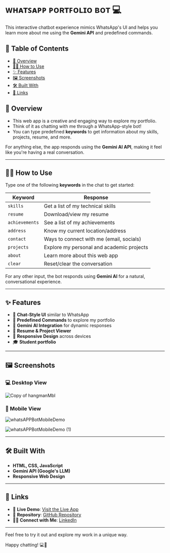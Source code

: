 # ᴡʜᴀᴛꜱᴀᴘᴘ ᴘᴏʀᴛꜰᴏʟɪᴏ ʙᴏᴛ 💻

This interactive chatbot experience mimics WhatsApp's UI and helps you learn more about me using the **Gemini API** and predefined commands.

## 📖 Table of Contents

- [🎯 Overview](#-overview)
- [🧑‍💻 How to Use](#-how-to-use)
- [✨ Features](#-features)
- [🖼️ Screenshots](#-screenshots)
- [🛠️ Built With](#-built-with)
- [📌 Links](#-links)

## 🎯 Overview

- This web app is a creative and engaging way to explore my portfolio.  
- Think of it as chatting with me through a WhatsApp-style bot!
- You can type predefined **keywords** to get information about my skills, projects, resume, and more.

For anything else, the app responds using the **Gemini AI API**, making it feel like you're having a real conversation.

---

## 🧑‍💻 How to Use

Type one of the following **keywords** in the chat to get started:

| Keyword        | Response                                   |
|----------------|--------------------------------------------|
| `skills`       | Get a list of my technical skills          |
| `resume`       | Download/view my resume                    |
| `achievements` | See a list of my achievements              |
| `address`      | Know my current location/address           |
| `contact`      | Ways to connect with me (email, socials)   |
| `projects`     | Explore my personal and academic projects  |
| `about`        | Learn more about this web app              |
| `clear`        | Reset/clear the conversation               |

For any other input, the bot responds using **Gemini AI** for a natural, conversational experience.

---

## ✨ Features

- 💬 **Chat-Style UI** similar to WhatsApp
- 🔑 **Predefined Commands** to explore my portfolio
- 🤖 **Gemini AI Integration** for dynamic responses
- 📄 **Resume & Project Viewer**
- 📱 **Responsive Design** across devices
- 🎓 **Student portfolio**

---

## 🖼️ Screenshots

### 💻 Desktop View

![Copy of hangmanMbl](https://github.com/user-attachments/assets/d07f84b5-831e-44c4-9b6a-f0c6ae71ce3b)


### 📱 Mobile View

![whatsAPPBotMobileDemo](https://github.com/user-attachments/assets/88bb6eb1-c429-4a77-8069-4f74149ec01a)

![whatsAPPBotMobileDemo (1)](https://github.com/user-attachments/assets/4b4306b1-b8ac-4479-9e14-3fb55d6108a5)

---

## 🛠️ Built With

- **HTML, CSS, JavaScript**
- **Gemini API (Google's LLM)**
- **Responsive Web Design**

---

## 📌 Links

- 🔗 **Live Demo**: [Visit the Live App](https://doondi30.github.io/ChatBot-UI-Private/)
- 📂 **Repository**: [GitHub Repository](https://doondi30.github.io/ChatBot-UI)
- 👨‍💼 **Connect with Me**: [LinkedIn](https://www.linkedin.com/in/doondi/)

---

Feel free to try it out and explore my work in a unique way.


Happy chatting! 💻📱
